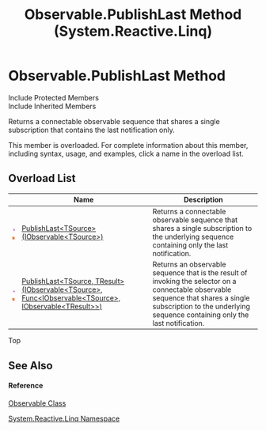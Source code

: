 ﻿---
title: Observable.PublishLast Method  (System.Reactive.Linq)
TOCTitle: PublishLast Method
ms:assetid: Overload:System.Reactive.Linq.Observable.PublishLast
ms:mtpsurl: https://msdn.microsoft.com/en-us/library/system.reactive.linq.observable.publishlast(v=VS.103)
ms:contentKeyID: 36069514
ms.date: 06/28/2011
mtps_version: v=VS.103
f1_keywords:
- System.Reactive.Linq.Observable.PublishLast
- System.Reactive.Linq.Observable.PublishLast``1
- System.Reactive.Linq.Observable.PublishLast``2
dev_langs:
- CSharp
- JScript
- VB
- FSharp
---

# Observable.PublishLast Method

Include Protected Members  
Include Inherited Members  

Returns a connectable observable sequence that shares a single subscription that contains the last notification only.

This member is overloaded. For complete information about this member, including syntax, usage, and examples, click a name in the overload list.

## Overload List

<table>
<thead>
<tr class="header">
<th> </th>
<th>Name</th>
<th>Description</th>
</tr>
</thead>
<tbody>
<tr class="odd">
<td><img src="images\Hh303103.pubmethod(en-us,VS.103).gif" title="Public method" alt="Public method" /><img src="images\Hh244319.static(en-us,VS.103).gif" title="Static member" alt="Static member" /></td>
<td><a href="https://msdn.microsoft.com/en-us/library/m:system.reactive.linq.observable.publishlast%60%601(system.iobservable%7b%60%600%7d)(v=VS.103)">PublishLast&lt;TSource&gt;(IObservable&lt;TSource&gt;)</a></td>
<td>Returns a connectable observable sequence that shares a single subscription to the underlying sequence containing only the last notification.</td>
</tr>
<tr class="even">
<td><img src="images\Hh303103.pubmethod(en-us,VS.103).gif" title="Public method" alt="Public method" /><img src="images\Hh244319.static(en-us,VS.103).gif" title="Static member" alt="Static member" /></td>
<td><a href="https://msdn.microsoft.com/en-us/library/m:system.reactive.linq.observable.publishlast%60%602(system.iobservable%7b%60%600%7d%2csystem.func%7bsystem.iobservable%7b%60%600%7d%2csystem.iobservable%7b%60%601%7d%7d)(v=VS.103)">PublishLast&lt;TSource, TResult&gt;(IObservable&lt;TSource&gt;, Func&lt;IObservable&lt;TSource&gt;, IObservable&lt;TResult&gt;&gt;)</a></td>
<td>Returns an observable sequence that is the result of invoking the selector on a connectable observable sequence that shares a single subscription to the underlying sequence containing only the last notification.</td>
</tr>
</tbody>
</table>

Top

## See Also

#### Reference

[Observable Class](hh244252\(v=vs.103\).md)

[System.Reactive.Linq Namespace](hh211929\(v=vs.103\).md)


